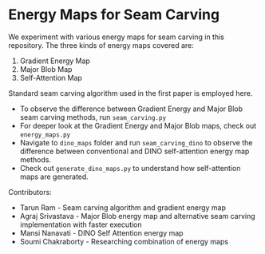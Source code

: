 # Energy Maps for Seam Carving

We experiment with various energy maps for seam carving in this repository. The three kinds of energy maps covered are:

1. Gradient Energy Map
2. Major Blob Map
3. Self-Attention Map

Standard seam carving algorithm used in the first paper is employed here.

- To observe the difference between Gradient Energy and Major Blob seam carving methods, run `seam_carving.py`
- For deeper look at the Gradient Energy and Major Blob maps, check out `energy_maps.py`
- Navigate to `dino_maps` folder and run `seam_carving_dino` to observe the difference between conventional and DINO self-attention energy map methods.
- Check out `generate_dino_maps.py` to understand how self-attention maps are generated.

Contributors:
- Tarun Ram - Seam carving algorithm and gradient energy map
- Agraj Srivastava - Major Blob energy map and alternative seam carving implementation with faster execution
- Mansi Nanavati - DINO Self Attention energy map
- Soumi Chakraborty - Researching combination of energy maps 